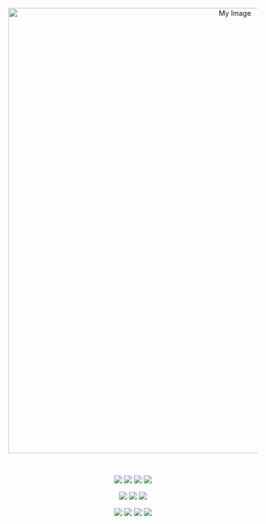<p align="center">
  <img src="https://github.com/user-attachments/assets/ea789c82-cae5-4146-912d-3c39798f07e7" alt="My Image" width="900" />
</p>
<br<br><br>

<p align="center">
  <img src="https://img.shields.io/badge/Steamworks-000000?style=for-the-badge&logo=steam&logoColor=white" />
  <img src="https://img.shields.io/badge/Slack-4A154B?style=for-the-badge&logo=slack&logoColor=white" />
  <img src="https://img.shields.io/badge/Notion-000000?style=for-the-badge&logo=notion&logoColor=white" />
  <img src="https://img.shields.io/badge/Git-F05032?style=for-the-badge&logo=git&logoColor=white" />
</p>

<p align="center">
  <img src="https://img.shields.io/badge/GitHub-181717?style=for-the-badge&logo=github&logoColor=white" />
  <img src="https://img.shields.io/badge/GitHub_Desktop-FFFFFF?style=for-the-badge&logo=github&logoColor=black" />
  <img src="https://img.shields.io/badge/C%23-239120?style=for-the-badge&logo=csharp&logoColor=white" />
</p>

<p align="center">
  <img src="https://img.shields.io/badge/Unity-000000?style=for-the-badge&logo=unity&logoColor=white" />
  <img src="https://img.shields.io/badge/Blender-F5792A?style=for-the-badge&logo=blender&logoColor=white" />
  <img src="https://img.shields.io/badge/Aseprite-7D929E?style=for-the-badge&logo=aseprite&logoColor=white" />
  <img src="https://img.shields.io/badge/Mixamo-F47C20?style=for-the-badge&logoColor=white" />
</p>

